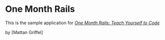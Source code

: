 # One Month Rails

This is the sample application for
[*One Month Rails: Teach Yourself to Code*](http://onemonthrails)

by [Mattan Griffel]

